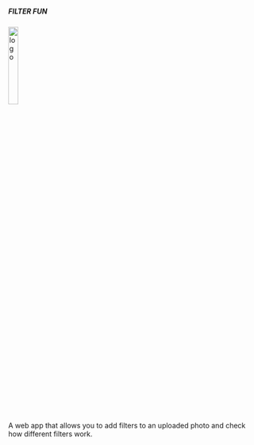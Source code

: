 ##### FILTER FUN

<p><img src="https://raw.githubusercontent.com/PawanKolhe/color-calendar/master/screenshots/logo.png" alt="logo" width="20%" /></p>

A web app that allows you to add filters to an uploaded photo and check how different filters work.
